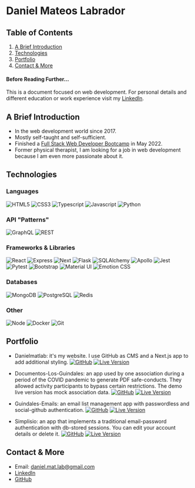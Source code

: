 # Daniel Mateos Labrador

<article>

## Table of Contents

1. [A Brief Introduction](#introduction)
2. [Technologies](#tech)
3. [Portfolio](#Portfolio)
4. [Contact & More](#contact)

</article>

<article>

#### Before Reading Further...

This is a document focused on web development. For personal details and different education or
work experience visit my [LinkedIn](https://www.linkedin.com/in/danielmateoslab/).

</article>

<article>
<a name="introduction"></a>

## A Brief Introduction

- In the web development world since 2017.
- Mostly self-taught and self-sufficient.
- Finished a [Full Stack Web Developer Bootcamp](https://4geeksacademy.com/us/coding-bootcamps/part-time-full-stack-developer) in May 2022.
- Former physical therapist, I am looking for a job in web development because I am even more passionate about it.

</article>

<article>
<a name="tech"></a>

## Technologies

### Languages

![HTML5](https://img.shields.io/badge/-HTML5-333333?style=flat-square&logo=HTML5 "HTML5")
![CSS3](https://img.shields.io/badge/-CSS3-333333?style=flat-square&logo=CSS3&logoColor=1572B6 "CSS3")
![Typescript](https://img.shields.io/badge/-Typescript-333333?style=flat-square&logo=Typescript "Typescript")
![Javascript](https://img.shields.io/badge/-Javascript-333333?style=flat-square&logo=Javascript "Javascript")
![Python](https://img.shields.io/badge/-Python-333333?style=flat-square&logo=Python "Python")

### API "Patterns"

![GraphQL](https://img.shields.io/badge/-GraphQL-333333?style=flat-square&logo=GraphQL&logoColor=e10098 "GraphQL")
![REST](https://img.shields.io/badge/-REST-333333?style=flat-square& "REST")

### Frameworks & Libraries

![React](https://img.shields.io/badge/-React-333333?style=flat-square&logo=React "React")
![Express](https://img.shields.io/badge/-Express-333333?style=flat-square&logo=Express "Express")
![Next](https://img.shields.io/badge/-Next-333333?style=flat-square&logo=Next.js "Next")
![Flask](https://img.shields.io/badge/-Flask-333333?style=flat-square&logo=Flask "Flask")
![SQLAlchemy](https://img.shields.io/badge/-SQLAlchemy-333333?style=flat-square "SQLAlchemy")
![Apollo](https://img.shields.io/badge/-Apollo-333333?style=flat-square&logo=Apollographql "Apollo")
![Jest](https://img.shields.io/badge/-Jest-333333?style=flat-square&logo=Jest&logoColor=C21325 "Jest")
![Pytest](https://img.shields.io/badge/-Pytest-333333?style=flat-square&logo=Pytest "Pytest")
![Bootstrap](https://img.shields.io/badge/-Bootstrap-333333?style=flat-square&logo=Bootstrap "Bootstrap")
![Material UI](https://img.shields.io/badge/-Material_UI-333333?style=flat-square&logo=MUI&logoColor=007FFF "Material UI")
![Emotion CSS](https://img.shields.io/badge/-Emotion_CSS-333333?style=flat-square&logo=Emotion.css "Emotion CSS")

### Databases

![MongoDB](https://img.shields.io/badge/-MongoDB-333333?style=flat-square&logo=MongoDB "MongoDB")
![PostgreSQL](https://img.shields.io/badge/-PostgreSQL-333333?style=flat-square&logo=PostgreSQL "PostgreSQL")
![Redis](https://img.shields.io/badge/-Redis-333333?style=flat-square&logo=Redis "Redis")

### Other

![Node](https://img.shields.io/badge/-Node-333333?style=flat-square&logo=Node.js "Node")
![Docker](https://img.shields.io/badge/-Docker-333333?style=flat-square&logo=Docker "Docker")
![Git](https://img.shields.io/badge/-Git-333333?style=flat-square&logo=Git "Git")

</article>

<article>

## <a name="Portfolio"></a> Portfolio

- Danielmatlab: it's my website. I use GitHub as CMS and a Next.js app to add additional styling.
  [![GitHub](https://img.shields.io/badge/-GitHub-333333?style=flat-square&logo=github)](https://github.com/danielmateoslab/danielmatlab)
  [![Live Version](https://img.shields.io/badge/-Live_Version-333333?style=flat-square&logo=google-chrome)](https://danielmatlab.com/)

- Documentos-Los-Guindales: an app used by one association during a period of the COVID pandemic to generate PDF safe-conducts. They allowed activity participants to bypass certain restrictions. The demo live version has mock association data.
  [![GitHub](https://img.shields.io/badge/-GitHub-333333?style=flat-square&logo=github)](https://github.com/danielmateoslab/documentos-los-guindales)
  [![Live Version](https://img.shields.io/badge/-Live_Version-333333?style=flat-square&logo=google-chrome)](https://documentos-los-guindales.danielmatlab.com/)

- Guindales-Emails: an email list management app with passwordless and social-github authentication.
  [![GitHub](https://img.shields.io/badge/-GitHub-333333?style=flat-square&logo=github)](https://github.com/danielmateoslab/guindales-emails)
  [![Live Version](https://img.shields.io/badge/-Live_Version-333333?style=flat-square&logo=google-chrome)](https://email-list.danielmatlab.com/)

- Simplisio: an app that implements a traditional email-password authentication with db-stored sessions. You can edit your account details or delete it.
  [![GitHub](https://img.shields.io/badge/-GitHub-333333?style=flat-square&logo=github)](https://github.com/danielmateoslab/simplisio)
  [![Live Version](https://img.shields.io/badge/-Live_Version-333333?style=flat-square&logo=google-chrome)](https://simplisio.danielmatlab.com/)

</article>

<article>
<a name="contact"></a>

## Contact & More

- Email: [daniel.mat.lab@gmail.com](mailto:daniel.mat.lab@gmail.com)
- [LinkedIn](https://www.linkedin.com/in/danielmateoslab/)
- [GitHub](https://github.com/DanielMateosLab)

</article>
